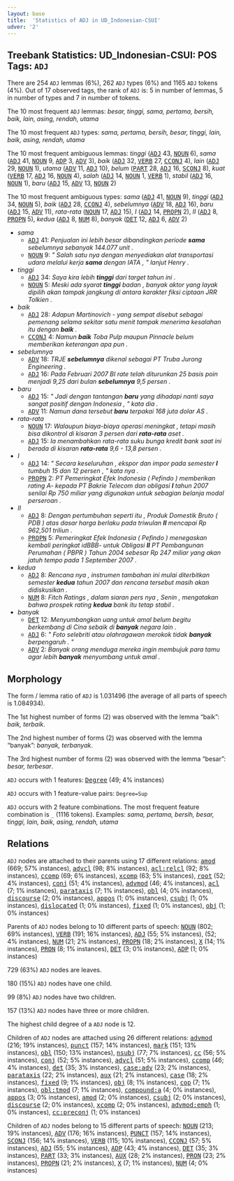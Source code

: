 ```yaml
---
layout: base
title:  'Statistics of ADJ in UD_Indonesian-CSUI'
udver: '2'
---
```


## Treebank Statistics: UD_Indonesian-CSUI: POS Tags: `ADJ`

There are 254 `ADJ` lemmas (6%), 262 `ADJ` types (6%) and 1165 `ADJ` tokens (4%).
Out of 17 observed tags, the rank of `ADJ` is: 5 in number of lemmas, 5 in number of types and 7 in number of tokens.

The 10 most frequent `ADJ` lemmas: <em>besar, tinggi, sama, pertama, bersih, baik, lain, asing, rendah, utama</em>

The 10 most frequent `ADJ` types:  <em>sama, pertama, bersih, besar, tinggi, lain, baik, asing, rendah, utama</em>

The 10 most frequent ambiguous lemmas: <em>tinggi</em> (<tt><a href="id_csui-pos-ADJ.html">ADJ</a></tt> 43, <tt><a href="id_csui-pos-NOUN.html">NOUN</a></tt> 6), <em>sama</em> (<tt><a href="id_csui-pos-ADJ.html">ADJ</a></tt> 41, <tt><a href="id_csui-pos-NOUN.html">NOUN</a></tt> 9, <tt><a href="id_csui-pos-ADP.html">ADP</a></tt> 3, <tt><a href="id_csui-pos-ADV.html">ADV</a></tt> 3), <em>baik</em> (<tt><a href="id_csui-pos-ADJ.html">ADJ</a></tt> 32, <tt><a href="id_csui-pos-VERB.html">VERB</a></tt> 27, <tt><a href="id_csui-pos-CCONJ.html">CCONJ</a></tt> 4), <em>lain</em> (<tt><a href="id_csui-pos-ADJ.html">ADJ</a></tt> 29, <tt><a href="id_csui-pos-NOUN.html">NOUN</a></tt> 1), <em>utama</em> (<tt><a href="id_csui-pos-ADV.html">ADV</a></tt> 11, <tt><a href="id_csui-pos-ADJ.html">ADJ</a></tt> 10), <em>belum</em> (<tt><a href="id_csui-pos-PART.html">PART</a></tt> 28, <tt><a href="id_csui-pos-ADJ.html">ADJ</a></tt> 16, <tt><a href="id_csui-pos-SCONJ.html">SCONJ</a></tt> 8), <em>kuat</em> (<tt><a href="id_csui-pos-VERB.html">VERB</a></tt> 17, <tt><a href="id_csui-pos-ADJ.html">ADJ</a></tt> 16, <tt><a href="id_csui-pos-NOUN.html">NOUN</a></tt> 4), <em>salah</em> (<tt><a href="id_csui-pos-ADJ.html">ADJ</a></tt> 14, <tt><a href="id_csui-pos-NOUN.html">NOUN</a></tt> 1, <tt><a href="id_csui-pos-VERB.html">VERB</a></tt> 1), <em>stabil</em> (<tt><a href="id_csui-pos-ADJ.html">ADJ</a></tt> 16, <tt><a href="id_csui-pos-NOUN.html">NOUN</a></tt> 1), <em>baru</em> (<tt><a href="id_csui-pos-ADJ.html">ADJ</a></tt> 15, <tt><a href="id_csui-pos-ADV.html">ADV</a></tt> 13, <tt><a href="id_csui-pos-NOUN.html">NOUN</a></tt> 2)

The 10 most frequent ambiguous types:  <em>sama</em> (<tt><a href="id_csui-pos-ADJ.html">ADJ</a></tt> 41, <tt><a href="id_csui-pos-NOUN.html">NOUN</a></tt> 9), <em>tinggi</em> (<tt><a href="id_csui-pos-ADJ.html">ADJ</a></tt> 34, <tt><a href="id_csui-pos-NOUN.html">NOUN</a></tt> 5), <em>baik</em> (<tt><a href="id_csui-pos-ADJ.html">ADJ</a></tt> 28, <tt><a href="id_csui-pos-CCONJ.html">CCONJ</a></tt> 4), <em>sebelumnya</em> (<tt><a href="id_csui-pos-ADV.html">ADV</a></tt> 18, <tt><a href="id_csui-pos-ADJ.html">ADJ</a></tt> 16), <em>baru</em> (<tt><a href="id_csui-pos-ADJ.html">ADJ</a></tt> 15, <tt><a href="id_csui-pos-ADV.html">ADV</a></tt> 11), <em>rata-rata</em> (<tt><a href="id_csui-pos-NOUN.html">NOUN</a></tt> 17, <tt><a href="id_csui-pos-ADJ.html">ADJ</a></tt> 15), <em>I</em> (<tt><a href="id_csui-pos-ADJ.html">ADJ</a></tt> 14, <tt><a href="id_csui-pos-PROPN.html">PROPN</a></tt> 2), <em>II</em> (<tt><a href="id_csui-pos-ADJ.html">ADJ</a></tt> 8, <tt><a href="id_csui-pos-PROPN.html">PROPN</a></tt> 5), <em>kedua</em> (<tt><a href="id_csui-pos-ADJ.html">ADJ</a></tt> 8, <tt><a href="id_csui-pos-NUM.html">NUM</a></tt> 8), <em>banyak</em> (<tt><a href="id_csui-pos-DET.html">DET</a></tt> 12, <tt><a href="id_csui-pos-ADJ.html">ADJ</a></tt> 6, <tt><a href="id_csui-pos-ADV.html">ADV</a></tt> 2)


* <em>sama</em>
  * <tt><a href="id_csui-pos-ADJ.html">ADJ</a></tt> 41: <em>Penjualan ini lebih besar dibandingkan periode <b>sama</b> sebelumnya sebanyak 144.077 unit .</em>
  * <tt><a href="id_csui-pos-NOUN.html">NOUN</a></tt> 9: <em>" Salah satu nya dengan menyediakan alat transportasi udara melalui kerja <b>sama</b> dengan IATA , " lanjut Henry .</em>
* <em>tinggi</em>
  * <tt><a href="id_csui-pos-ADJ.html">ADJ</a></tt> 34: <em>Saya kira lebih <b>tinggi</b> dari target tahun ini .</em>
  * <tt><a href="id_csui-pos-NOUN.html">NOUN</a></tt> 5: <em>Meski ada syarat <b>tinggi</b> badan , banyak aktor yang layak dipilih akan tampak jangkung di antara karakter fiksi ciptaan JRR Tolkien .</em>
* <em>baik</em>
  * <tt><a href="id_csui-pos-ADJ.html">ADJ</a></tt> 28: <em>Adapun Martinovich - yang sempat disebut sebagai pemenang selama sekitar satu menit tampak menerima kesalahan itu dengan <b>baik</b> .</em>
  * <tt><a href="id_csui-pos-CCONJ.html">CCONJ</a></tt> 4: <em>Namun <b>baik</b> Toba Pulp maupun Pinnacle belum memberikan keterangan apa pun .</em>
* <em>sebelumnya</em>
  * <tt><a href="id_csui-pos-ADV.html">ADV</a></tt> 18: <em>TRJE <b>sebelumnya</b> dikenal sebagai PT Truba Jurong Engineering .</em>
  * <tt><a href="id_csui-pos-ADJ.html">ADJ</a></tt> 16: <em>Pada Februari 2007 BI rate telah diturunkan 25 basis poin menjadi 9,25 dari bulan <b>sebelumnya</b> 9,5 persen .</em>
* <em>baru</em>
  * <tt><a href="id_csui-pos-ADJ.html">ADJ</a></tt> 15: <em>" Jadi dengan tantangan <b>baru</b> yang dihadapi nanti saya sangat positif dengan Indonesia , " kata dia .</em>
  * <tt><a href="id_csui-pos-ADV.html">ADV</a></tt> 11: <em>Namun dana tersebut <b>baru</b> terpakai 168 juta dolar AS .</em>
* <em>rata-rata</em>
  * <tt><a href="id_csui-pos-NOUN.html">NOUN</a></tt> 17: <em>Walaupun biaya-biaya operasi meningkat , tetapi masih bisa dikontrol di kisaran 3 persen dari <b>rata-rata</b> aset .</em>
  * <tt><a href="id_csui-pos-ADJ.html">ADJ</a></tt> 15: <em>Ia menambahkan rata-rata suku bunga kredit bank saat ini berada di kisaran <b>rata-rata</b> 9,6 - 13,8 persen .</em>
* <em>I</em>
  * <tt><a href="id_csui-pos-ADJ.html">ADJ</a></tt> 14: <em>" Secara keseluruhan , ekspor dan impor pada semester <b>I</b> tumbuh 15 dan 12 persen , " kata nya .</em>
  * <tt><a href="id_csui-pos-PROPN.html">PROPN</a></tt> 2: <em>PT Pemeringkat Efek Indonesia ( Pefindo ) memberikan rating A- kepada PT Bakrie Telecom dan obligasi <b>I</b> tahun 2007 senilai Rp 750 miliar yang digunakan untuk sebagian belanja modal perseroan .</em>
* <em>II</em>
  * <tt><a href="id_csui-pos-ADJ.html">ADJ</a></tt> 8: <em>Dengan pertumbuhan seperti itu , Produk Domestik Bruto ( PDB ) atas dasar harga berlaku pada triwulan <b>II</b> mencapai Rp 962,501 triliun .</em>
  * <tt><a href="id_csui-pos-PROPN.html">PROPN</a></tt> 5: <em>Pemeringkat Efek Indonesia ( Pefindo ) menegaskan kembali peringkat idBBB- untuk Obligasi <b>II</b> PT Pembangunan Perumahan ( PBPR ) Tahun 2004 sebesar Rp 247 miliar yang akan jatuh tempo pada 1 September 2007 .</em>
* <em>kedua</em>
  * <tt><a href="id_csui-pos-ADJ.html">ADJ</a></tt> 8: <em>Rencana nya , instrumen tambahan ini mulai diterbitkan semester <b>kedua</b> tahun 2007 dan rencana tersebut masih akan didiskusikan .</em>
  * <tt><a href="id_csui-pos-NUM.html">NUM</a></tt> 8: <em>Fitch Ratings , dalam siaran pers nya , Senin , mengatakan bahwa prospek rating <b>kedua</b> bank itu tetap stabil .</em>
* <em>banyak</em>
  * <tt><a href="id_csui-pos-DET.html">DET</a></tt> 12: <em>Menyumbangkan uang untuk amal belum begitu berkembang di Cina sebaik di <b>banyak</b> negara lain .</em>
  * <tt><a href="id_csui-pos-ADJ.html">ADJ</a></tt> 6: <em>" Foto selebriti atau olahragawan merokok tidak <b>banyak</b> berpengaruh . "</em>
  * <tt><a href="id_csui-pos-ADV.html">ADV</a></tt> 2: <em>Banyak orang menduga mereka ingin membujuk para tamu agar lebih <b>banyak</b> menyumbang untuk amal .</em>

## Morphology

The form / lemma ratio of `ADJ` is 1.031496 (the average of all parts of speech is 1.084934).

The 1st highest number of forms (2) was observed with the lemma “baik”: <em>baik, terbaik</em>.

The 2nd highest number of forms (2) was observed with the lemma “banyak”: <em>banyak, terbanyak</em>.

The 3rd highest number of forms (2) was observed with the lemma “besar”: <em>besar, terbesar</em>.

`ADJ` occurs with 1 features: <tt><a href="id_csui-feat-Degree.html">Degree</a></tt> (49; 4% instances)

`ADJ` occurs with 1 feature-value pairs: `Degree=Sup`

`ADJ` occurs with 2 feature combinations.
The most frequent feature combination is `_` (1116 tokens).
Examples: <em>sama, pertama, bersih, besar, tinggi, lain, baik, asing, rendah, utama</em>


## Relations

`ADJ` nodes are attached to their parents using 17 different relations: <tt><a href="id_csui-dep-amod.html">amod</a></tt> (669; 57% instances), <tt><a href="id_csui-dep-advcl.html">advcl</a></tt> (98; 8% instances), <tt><a href="id_csui-dep-acl-relcl.html">acl:relcl</a></tt> (92; 8% instances), <tt><a href="id_csui-dep-ccomp.html">ccomp</a></tt> (69; 6% instances), <tt><a href="id_csui-dep-xcomp.html">xcomp</a></tt> (63; 5% instances), <tt><a href="id_csui-dep-root.html">root</a></tt> (52; 4% instances), <tt><a href="id_csui-dep-conj.html">conj</a></tt> (51; 4% instances), <tt><a href="id_csui-dep-advmod.html">advmod</a></tt> (46; 4% instances), <tt><a href="id_csui-dep-acl.html">acl</a></tt> (7; 1% instances), <tt><a href="id_csui-dep-parataxis.html">parataxis</a></tt> (7; 1% instances), <tt><a href="id_csui-dep-obl.html">obl</a></tt> (4; 0% instances), <tt><a href="id_csui-dep-discourse.html">discourse</a></tt> (2; 0% instances), <tt><a href="id_csui-dep-appos.html">appos</a></tt> (1; 0% instances), <tt><a href="id_csui-dep-csubj.html">csubj</a></tt> (1; 0% instances), <tt><a href="id_csui-dep-dislocated.html">dislocated</a></tt> (1; 0% instances), <tt><a href="id_csui-dep-fixed.html">fixed</a></tt> (1; 0% instances), <tt><a href="id_csui-dep-obj.html">obj</a></tt> (1; 0% instances)

Parents of `ADJ` nodes belong to 10 different parts of speech: <tt><a href="id_csui-pos-NOUN.html">NOUN</a></tt> (802; 69% instances), <tt><a href="id_csui-pos-VERB.html">VERB</a></tt> (191; 16% instances), <tt><a href="id_csui-pos-ADJ.html">ADJ</a></tt> (55; 5% instances),  (52; 4% instances), <tt><a href="id_csui-pos-NUM.html">NUM</a></tt> (21; 2% instances), <tt><a href="id_csui-pos-PROPN.html">PROPN</a></tt> (18; 2% instances), <tt><a href="id_csui-pos-X.html">X</a></tt> (14; 1% instances), <tt><a href="id_csui-pos-PRON.html">PRON</a></tt> (8; 1% instances), <tt><a href="id_csui-pos-DET.html">DET</a></tt> (3; 0% instances), <tt><a href="id_csui-pos-ADP.html">ADP</a></tt> (1; 0% instances)

729 (63%) `ADJ` nodes are leaves.

180 (15%) `ADJ` nodes have one child.

99 (8%) `ADJ` nodes have two children.

157 (13%) `ADJ` nodes have three or more children.

The highest child degree of a `ADJ` node is 12.

Children of `ADJ` nodes are attached using 26 different relations: <tt><a href="id_csui-dep-advmod.html">advmod</a></tt> (216; 19% instances), <tt><a href="id_csui-dep-punct.html">punct</a></tt> (157; 14% instances), <tt><a href="id_csui-dep-mark.html">mark</a></tt> (151; 13% instances), <tt><a href="id_csui-dep-obl.html">obl</a></tt> (150; 13% instances), <tt><a href="id_csui-dep-nsubj.html">nsubj</a></tt> (77; 7% instances), <tt><a href="id_csui-dep-cc.html">cc</a></tt> (56; 5% instances), <tt><a href="id_csui-dep-conj.html">conj</a></tt> (52; 5% instances), <tt><a href="id_csui-dep-advcl.html">advcl</a></tt> (51; 5% instances), <tt><a href="id_csui-dep-ccomp.html">ccomp</a></tt> (46; 4% instances), <tt><a href="id_csui-dep-det.html">det</a></tt> (35; 3% instances), <tt><a href="id_csui-dep-case-adv.html">case:adv</a></tt> (23; 2% instances), <tt><a href="id_csui-dep-parataxis.html">parataxis</a></tt> (22; 2% instances), <tt><a href="id_csui-dep-aux.html">aux</a></tt> (21; 2% instances), <tt><a href="id_csui-dep-case.html">case</a></tt> (18; 2% instances), <tt><a href="id_csui-dep-fixed.html">fixed</a></tt> (9; 1% instances), <tt><a href="id_csui-dep-obj.html">obj</a></tt> (8; 1% instances), <tt><a href="id_csui-dep-cop.html">cop</a></tt> (7; 1% instances), <tt><a href="id_csui-dep-obl-tmod.html">obl:tmod</a></tt> (7; 1% instances), <tt><a href="id_csui-dep-compound-a.html">compound:a</a></tt> (4; 0% instances), <tt><a href="id_csui-dep-appos.html">appos</a></tt> (3; 0% instances), <tt><a href="id_csui-dep-amod.html">amod</a></tt> (2; 0% instances), <tt><a href="id_csui-dep-csubj.html">csubj</a></tt> (2; 0% instances), <tt><a href="id_csui-dep-discourse.html">discourse</a></tt> (2; 0% instances), <tt><a href="id_csui-dep-xcomp.html">xcomp</a></tt> (2; 0% instances), <tt><a href="id_csui-dep-advmod-emph.html">advmod:emph</a></tt> (1; 0% instances), <tt><a href="id_csui-dep-cc-preconj.html">cc:preconj</a></tt> (1; 0% instances)

Children of `ADJ` nodes belong to 15 different parts of speech: <tt><a href="id_csui-pos-NOUN.html">NOUN</a></tt> (213; 19% instances), <tt><a href="id_csui-pos-ADV.html">ADV</a></tt> (176; 16% instances), <tt><a href="id_csui-pos-PUNCT.html">PUNCT</a></tt> (157; 14% instances), <tt><a href="id_csui-pos-SCONJ.html">SCONJ</a></tt> (156; 14% instances), <tt><a href="id_csui-pos-VERB.html">VERB</a></tt> (115; 10% instances), <tt><a href="id_csui-pos-CCONJ.html">CCONJ</a></tt> (57; 5% instances), <tt><a href="id_csui-pos-ADJ.html">ADJ</a></tt> (55; 5% instances), <tt><a href="id_csui-pos-ADP.html">ADP</a></tt> (43; 4% instances), <tt><a href="id_csui-pos-DET.html">DET</a></tt> (35; 3% instances), <tt><a href="id_csui-pos-PART.html">PART</a></tt> (33; 3% instances), <tt><a href="id_csui-pos-AUX.html">AUX</a></tt> (28; 2% instances), <tt><a href="id_csui-pos-PRON.html">PRON</a></tt> (23; 2% instances), <tt><a href="id_csui-pos-PROPN.html">PROPN</a></tt> (21; 2% instances), <tt><a href="id_csui-pos-X.html">X</a></tt> (7; 1% instances), <tt><a href="id_csui-pos-NUM.html">NUM</a></tt> (4; 0% instances)

